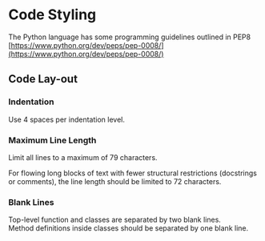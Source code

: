 # Code Styling

The Python language has some programming guidelines outlined in PEP8  
[https://www.python.org/dev/peps/pep-0008/](https://www.python.org/dev/peps/pep-0008/)

## Code Lay-out  
### Indentation  
Use 4 spaces per indentation level.

### Maximum Line Length  
Limit all lines to a maximum of 79 characters.  

For flowing long blocks of text with fewer structural restrictions (docstrings or comments), the line length should be limited to 72 characters.

### Blank Lines
Top-level function and classes are separated by two blank lines.  
Method definitions inside classes should be separated by one blank line.
